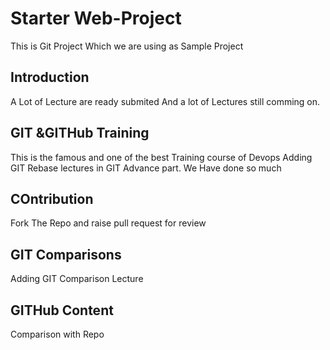# Starter Web-Project
This is Git Project Which we are using as Sample Project

## Introduction
A Lot of Lecture are ready submited
And a lot of Lectures still comming on.

## GIT &GITHub Training
This is the famous and one of the best Training course of Devops
Adding GIT Rebase lectures in GIT Advance part. We Have done so much

## COntribution
Fork The Repo and raise pull request for review

## GIT Comparisons
Adding GIT Comparison Lecture

## GITHub Content
Comparison with Repo
